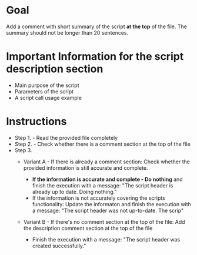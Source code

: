# Goal
Add a comment with short summary of the script __at the top__ of the file.
The summary should not be longer than 20 sentences.

# Important Information for the script description section
- Main purpose of the script
- Parameters of the script
- A script call usage example

# Instructions
- Step 1. - Read the provided file completely
- Step 2. - Check whether there is a comment section at the top of the file
- Step 3. 
  - Variant A - If there is already a comment section: Check whether the provided information is still accurate and complete. 
    - __If the information is accurate and complete - Do nothing__ and finish the execution with a message: "The script header is already up to date. Doing nothing."
    - If the information is not accurately covering the scripts functionality: Update the informaton and finish the execution with a message: "The script header was not up-to-date. The scrip"

  - Variant B - If there's no comment section at the top of the file: Add the description comment section at the top of the file
    - Finish the execution with a message: "The script header was created successfully."
